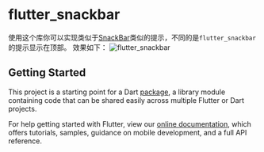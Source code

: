 # flutter_snackbar

使用这个库你可以实现类似于[SnackBar](https://flutter.dev/docs/cookbook/design/snackbars)类似的提示，不同的是`flutter_snackbar`的提示显示在顶部。
效果如下：
![flutter_snackbar](assets/flutter_snackbar.gif)

## Getting Started

This project is a starting point for a Dart
[package](https://flutter.io/developing-packages/),
a library module containing code that can be shared easily across
multiple Flutter or Dart projects.

For help getting started with Flutter, view our 
[online documentation](https://flutter.io/docs), which offers tutorials, 
samples, guidance on mobile development, and a full API reference.
